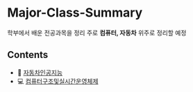 # Major-Class-Summary

학부에서 배운 전공과목을 정리
주로 **컴퓨터, 자동차** 위주로 정리할 예정

## Contents
- :car: [자동차인공지능](https://github.com/Jeongmani/Major-Class-Summary/tree/main/%EC%9E%90%EB%8F%99%EC%B0%A8%EC%9D%B8%EA%B3%B5%EC%A7%80%EB%8A%A5)
- :computer: [컴퓨터구조및실시간운영체제](https://github.com/Jeongmani/Major-Class-Summary/tree/main/%EC%BB%B4%ED%93%A8%ED%84%B0%EA%B5%AC%EC%A1%B0%EB%B0%8F%EC%8B%A4%EC%8B%9C%EA%B0%84%EC%9A%B4%EC%98%81%EC%B2%B4%EC%A0%9C)
